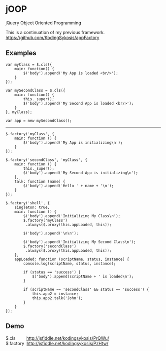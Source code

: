 jOOP
==========

jQuery Object Oriented Programming

This is a continuation of my previous framework. 
<https://github.com/KodingSykosis/appFactory>

Examples
--

	var myClass = $.cls({
		main: function() {
			$('body').append('My App is loaded <br/>');
		}
	});

	var mySecondClass = $.cls({
		main: function() {
			this._super();
			$('body').append('My Second App is loaded <br/>');
		}
	}, myClass);

	var app = new mySecondClass();

---

	$.factory('myClass', {
        main: function () {
            $('body').append('My App is initializing\n');
        }
    });

    $.factory('secondClass', 'myClass', {
        main: function () {
            this._super();
            $('body').append('My Second App is initializing\n');
        },
        talk: function (name) {
            $('body').append('Hello ' + name + '\n');
        }
    });

    $.factory('shell', {
        singleton: true,
        main: function () {
            $('body').append('Initializing My Class\n');
            $.factory('myClass')
             .always($.proxy(this.appLoaded, this));

            $('body').append('\n\n');

            $('body').append('Initializing My Second Class\n');
            $.factory('secondClass')
             .always($.proxy(this.appLoaded, this));
        },
        appLoaded: function (scriptName, status, instance) {
            console.log(scriptName, status, instance);
            
            if (status == 'success') {
                $('body').append(scriptName + ' is loaded\n');
            }

            if (scriptName == 'secondClass' && status == 'success') {
                this.app2 = instance;
                this.app2.talk('John');
            }
        }
    });

Demo
--
$.cls&nbsp;&nbsp;&nbsp;&nbsp;&nbsp;&nbsp;&nbsp;&nbsp;
<http://jsfiddle.net/kodingsykosis/PrQWu/><br/>
$.factory&nbsp;
<http://jsfiddle.net/kodingsykosis/PzHtw/>